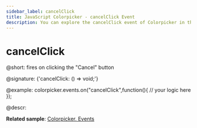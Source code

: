```yaml
---
sidebar_label: cancelClick
title: JavaScript Colorpicker - cancelClick Event 
description: You can explore the cancelClick event of Colorpicker in the documentation of the DHTMLX JavaScript UI library. Browse developer guides and API reference, try out code examples and live demos, and download a free 30-day evaluation version of DHTMLX Suite.
---
```


# cancelClick

@short: fires on clicking the "Cancel" button
 
@signature: {'cancelClick: () => void;'}

@example:
colorpicker.events.on("cancelClick",function(){
	// your logic here
});

@descr:

**Related sample**: [Colorpicker. Events](https://snippet.dhtmlx.com/fllgaabo)
